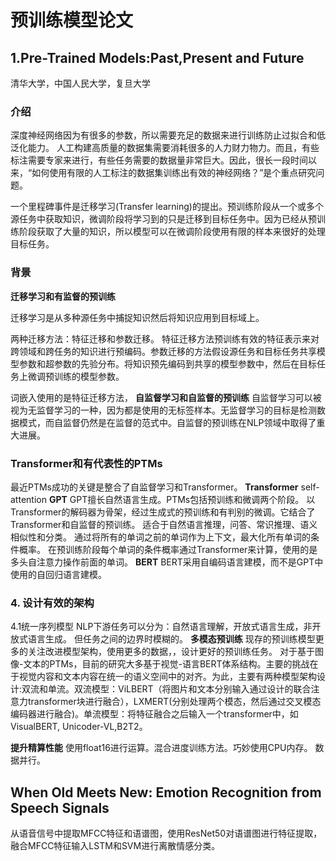 # 预训练模型论文
## 1.Pre-Trained Models:Past,Present and Future
清华大学，中国人民大学，复旦大学

### **介绍**
深度神经网络因为有很多的参数，所以需要充足的数据来进行训练防止过拟合和低泛化能力。
人工构建高质量的数据集需要消耗很多的人力财力物力。而且，有些标注需要专家来进行，有些任务需要的数据量非常巨大。因此，很长一段时间以来，“如何使用有限的人工标注的数据集训练出有效的神经网络？”是个重点研究问题。

一个里程碑事件是迁移学习(Transfer learning)的提出。预训练阶段从一个或多个源任务中获取知识，微调阶段将学习到的只是迁移到目标任务中。因为已经从预训练阶段获取了大量的知识，所以模型可以在微调阶段使用有限的样本来很好的处理目标任务。
### **背景**
**迁移学习和有监督的预训练**

迁移学习是从多种源任务中捕捉知识然后将知识应用到目标域上。

两种迁移方法：特征迁移和参数迁移。
特征迁移方法预训练有效的特征表示来对跨领域和跨任务的知识进行预编码。参数迁移的方法假设源任务和目标任务共享模型参数和超参数的先验分布。将知识预先编码到共享的模型参数中，然后在目标任务上微调预训练的模型参数。

词嵌入使用的是特征迁移方法，
**自监督学习和自监督的预训练**
自监督学习可以被视为无监督学习的一种，因为都是使用的无标签样本。无监督学习的目标是检测数据模式，而自监督仍然是在监督的范式中。自监督的预训练在NLP领域中取得了重大进展。
### Transformer和有代表性的PTMs
最近PTMs成功的关键是整合了自监督学习和Transformer。
**Transformer**
self-attention
**GPT**
GPT擅长自然语言生成。PTMs包括预训练和微调两个阶段。
以Transformer的解码器为骨架，经过生成式的预训练和有判别的微调。它结合了Transformer和自监督的预训练。
适合于自然语言推理，问答、常识推理、语义相似性和分类。
通过将所有的单词之前的单词作为上下文，最大化所有单词的条件概率。
在预训练阶段每个单词的条件概率通过Transformer来计算，使用的是多头自注意力操作前面的单词。
**BERT**
BERT采用自编码语言建模，而不是GPT中使用的自回归语言建模。

### 4. 设计有效的架构
4.1统一序列模型
NLP下游任务可以分为：自然语言理解，开放式语言生成，非开放式语言生成。
但任务之间的边界时模糊的。
**多模态预训练**
现存的预训练模型更多的关注改进模型架构，使用更多的数据，，设计更好的预训练任务。
对于基于图像-文本的PTMs，目前的研究大多基于视觉-语言BERT体系结构。主要的挑战在于视觉内容和文本内容在统一的语义空间中的对齐。为此，主要有两种模型架构设计:双流和单流。双流模型：ViLBERT（将图片和文本分别输入通过设计的联合注意力transformer块进行融合），LXMERT(分别处理两个模态，然后通过交叉模态编码器进行融合)。单流模型：将特征融合之后输入一个transformer中，如VisualBERT, Unicoder-VL,B2T2。

**提升精算性能**
使用float16进行运算。混合进度训练方法。巧妙使用CPU内存。
数据并行。



## When Old Meets New: Emotion Recognition from Speech Signals

从语音信号中提取MFCC特征和语谱图，使用ResNet50对语谱图进行特征提取，融合MFCC特征输入LSTM和SVM进行离散情感分类。
